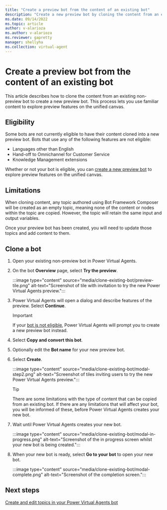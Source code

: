 ```yaml
---
title: "Create a preview bot from the content of an existing bot"
description: "Create a new preview bot by cloning the content from an existing Power Virtual Agents bot."
ms.date: 09/14/2022
ms.topic: article
author: v-alarioza
ms.author: v-alarioza
ms.reviewer: gapretty
manager: shellyha
ms.collection: virtual-agent
---
```


# Create a preview bot from the content of an existing bot

This article describes how to clone the content from an existing non-preview bot to create a new preview bot. This process lets you use familiar content to explore preview features on the unified canvas.

## Eligibility

Some bots are not currently eligible to have their content cloned into a new preview bot. Bots that use any of the following features are not eligible:

- Languages other than English
- Hand-off to Omnichannel for Customer Service
- Knowledge Management extensions

Whether or not your bot is eligible, you can [create a new preview bot](quickstart.md) to explore preview features on the unified canvas.

## Limitations

When cloning content, any topic authored using Bot Framework Composer will be created as an empty topic, meaning none of the content or nodes within the topic are copied. However, the topic will retain the same input and output variables.
  
Once your preview bot has been created, you will need to update those topics and add content to them.

## Clone a bot

1. Open your existing non-preview bot in Power Virtual Agents.

1. On the bot **Overview** page, select **Try the preview**.

   :::image type="content" source="media/clone-existing-bot/preview-tile.png" alt-text="Screenshot of tile with invitation to try the new Power Virtual Agents preview.":::

1. Power Virtual Agents will open a dialog and describe features of the preview. Select **Continue**.

   > [!IMPORTANT]
   > If your [bot is not eligible](#eligibility), Power Virtual Agents will prompt you to create a new preview bot instead.

1. Select **Copy and convert this bot**.

1. Optionally edit the **Bot name** for your new preview bot.

1. Select **Create**.

    :::image type="content" source="media/clone-existing-bot/modal-step2.png" alt-text="Screenshot of tiles inviting users to try the new Power Virtual Agents preview.":::

    > [!TIP]
    > There are some limitations with the type of content that can be copied from an existing bot. If there are any limitations that will affect your bot, you will be informed of these, before Power Virtual Agents creates your new bot.

1. Wait until Power Virtual Agents creates your new bot.

    :::image type="content" source="media/clone-existing-bot/modal-in-progress.png" alt-text="Screenshot of the in progress screen whilst your new bot is being created.":::

1. When your new bot is ready, select **Go to your bot** to open your new bot.

    :::image type="content" source="media/clone-existing-bot/modal-complete.png" alt-text="Screenshot of the completion screen.":::

## Next steps

[Create and edit topics in your Power Virtual Agents bot](authoring-create-edit-topics.md)

